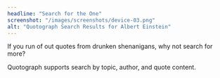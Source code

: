 ```yaml
---
headline: "Search for the One"
screenshot: "/images/screenshots/device-03.png"
alt: "Quotograph Search Results for Albert Einstein"
---
```

If you run of out quotes from drunken shenanigans, why not search for more?

Quotograph supports search by topic, author, and quote content.
